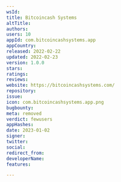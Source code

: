 ```yaml
---
wsId: 
title: Bitcoincash Systems
altTitle: 
authors: 
users: 10
appId: com.bitcoincashsystems.app
appCountry: 
released: 2022-02-22
updated: 2022-02-23
version: 1.0.0
stars: 
ratings: 
reviews: 
website: https://bitcoincashsystems.com/
repository: 
issue: 
icon: com.bitcoincashsystems.app.png
bugbounty: 
meta: removed
verdict: fewusers
appHashes: 
date: 2023-01-02
signer: 
twitter: 
social: 
redirect_from: 
developerName: 
features: 

---
```


